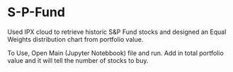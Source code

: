 # S-P-Fund
Used IPX cloud to retrieve historic S&amp;P Fund stocks and designed an Equal Weights distribution chart from portfolio value.

To Use, Open Main (Jupyter Notebbook) file and run. Add in total portfolio value and it will tell the number of stocks to buy.
